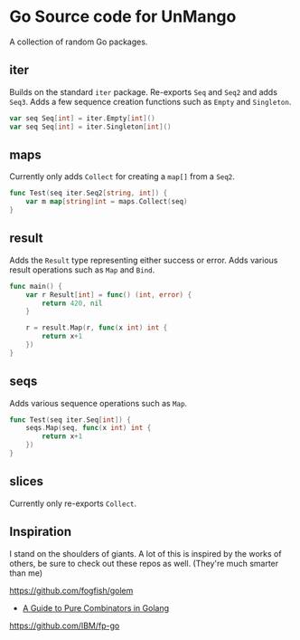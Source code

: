 <!-- markdownlint-disable-file MD010 -->

# Go Source code for UnMango

A collection of random Go packages.

## iter

Builds on the standard `iter` package.
Re-exports `Seq` and `Seq2` and adds `Seq3`.
Adds a few sequence creation functions such as `Empty` and `Singleton`.

```go
var seq Seq[int] = iter.Empty[int]()
var seq Seq[int] = iter.Singleton[int]()
```

## maps

Currently only adds `Collect` for creating a `map[]` from a `Seq2`.

```go
func Test(seq iter.Seq2[string, int]) {
	var m map[string]int = maps.Collect(seq)
}
```

## result

Adds the `Result` type representing either success or error.
Adds various result operations such as `Map` and `Bind`.

```go
func main() {
	var r Result[int] = func() (int, error) {
		return 420, nil
	}

	r = result.Map(r, func(x int) int {
		return x+1
	})
}
```

## seqs

Adds various sequence operations such as `Map`.

```go
func Test(seq iter.Seq[int]) {
	seqs.Map(seq, func(x int) int {
		return x+1
	})
}
```

## slices

Currently only re-exports `Collect`.

## Inspiration

I stand on the shoulders of giants.
A lot of this is inspired by the works of others, be sure to check out these repos as well.
(They're much smarter than me)

<https://github.com/fogfish/golem>

- [A Guide to Pure Combinators in Golang](https://medium.com/@dmkolesnikov/a-guide-to-pure-type-combinators-in-golang-or-how-to-stop-worrying-and-love-the-functional-e14f7f8cf35c)

<https://github.com/IBM/fp-go>
